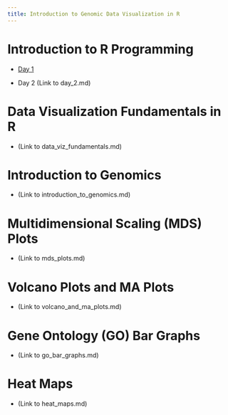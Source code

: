 ```yaml
---
title: Introduction to Genomic Data Visualization in R
---
```


# Introduction to R Programming

- [Day 1](day_1.md)

- Day 2 (Link to day_2.md)

# Data Visualization Fundamentals in R

- (Link to data_viz_fundamentals.md)

# Introduction to Genomics

- (Link to introduction_to_genomics.md)

# Multidimensional Scaling (MDS) Plots

- (Link to mds_plots.md)

# Volcano Plots and MA Plots

- (Link to volcano_and_ma_plots.md)

# Gene Ontology (GO) Bar Graphs

- (Link to go_bar_graphs.md)

# Heat Maps

- (Link to heat_maps.md)

